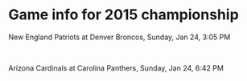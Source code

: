 # Game info for 2015 championship

New England Patriots at Denver Broncos, Sunday, Jan 24, 3:05 PM


<br/>

Arizona Cardinals at Carolina Panthers, Sunday, Jan 24, 6:42 PM

